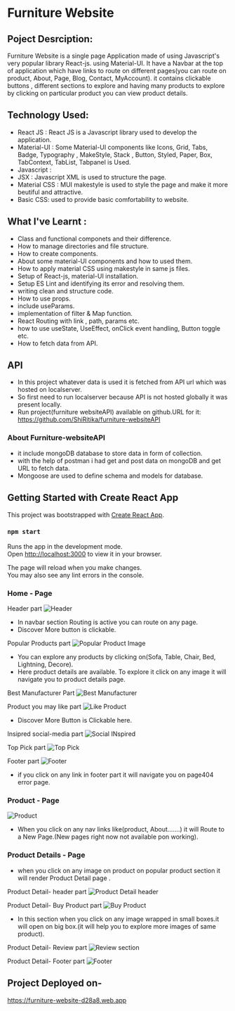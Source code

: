 # Furniture Website

## Poject Desrciption:

Furniture Website is a single page Application made of using Javascript's very popular library React-js. using Material-UI. It have a Navbar at the top of application which have links to route on different pages(you can route on product, About, Page, Blog, Contact, MyAccount). it contains clickable buttons , different sections to explore and having many products to explore by clicking on particular product you can view product details.

## Technology Used:
- React JS : React JS is a Javascript library used to develop the application.
- Material-UI : Some Material-UI components like Icons, Grid, Tabs, Badge, Typography , MakeStyle, Stack , Button, Styled, Paper, Box, TabContext, TabList, Tabpanel is Used.
- Javascript :
- JSX : Javascript XML is used to structure the page.
- Material CSS : MUI makestyle is used to style the page and make it more beutiful and attractive.
- Basic CSS: used to provide basic comfortability to website.

## What I've Learnt :
- Class and functional componets and their difference.
- How to manage directories and file structure.
- How to create components.
- About some material-UI components and how to used them.
- How to apply material CSS using makestyle in same js files.
- Setup of  React-js, material-UI installation.
- Setup ES Lint and identifying its error and resolving them.
- writing clean and structure code.
- How to use props.
- include useParams.
- implementation of filter & Map function.
- React Routing with link , path, params etc.
- how to use useState, UseEffect, onClick event handling, Button toggle etc.
- How to fetch data from API.

## API
- In this project whatever data is used it is fetched from API url which was hosted on localserver.
- So first need to run localserver because API is not hosted globally it was present locally.
- Run project(furniture websiteAPI) available on github.URL for it: https://github.com/ShiRitika/furniture-websiteAPI

### About Furniture-websiteAPI
- it include mongoDB database to store data in form of collection.
- with the help of postman i had get and post data on mongoDB and get URL to fetch data.
- Mongoose are used to define schema and models for database.


## Getting Started with Create React App

This project was bootstrapped with [Create React App](https://github.com/facebook/create-react-app).


### `npm start`

Runs the app in the development mode.\
Open [http://localhost:3000](http://localhost:3000) to view it in your browser.

The page will reload when you make changes.\
You may also see any lint errors in the console.

### Home - Page

Header part
![Header](ReadmeFileImage/Header.png)
- In navbar section Routing is active you can route on any page.
- Discover More button is clickable.

Popular Products part
![Popular Product Image](ReadmeFileImage/popularProduct.png)

- You can explore any products by clicking on(Sofa, Table, Chair, Bed, Lightning, Decore).
- Here product details are available. To explore it click on any image it will navigate you to product details page.

Best Manufacturer Part
![Best Manufacturer](ReadmeFileImage/bestManufacturer.png)

Product you may like part
![Like Product](ReadmeFileImage/LikeProduct.png)

- Discover More Button is Clickable here.

Insipred social-media part
![Social INspired](ReadmeFileImage/SocialInspired.png)

Top Pick part
![Top Pick](ReadmeFileImage/TopPIck.png)

Footer part
![Footer](ReadmeFileImage/footer.png)
- if you click on any link in footer part it will navigate you on page404 error page.

### Product - Page
![Product](ReadmeFileImage/navlinkPAge.png)
- When you click on any nav links like(product, About.......) it will Route to a New Page.(New pages right now not available pon working).

### Product Details - Page
- when you click on any image on product on popular product section it will render Product Detail page .

Product Detail- header part
![Product Detail header](ReadmeFileImage/procudtDetailsHeader.png)

Product Detail- Buy Product part
![Buy Product](ReadmeFileImage/Buy%20Product.png)
- In this section when you click on any image wrapped in small boxes.it will open on big box.(it will help you to explore more images of same product).

Product Detail- Review part
![Review section](ReadmeFileImage/Review.png)

Product Detail- Footer part
![Footer](ReadmeFileImage/procudtDetailsFooter.png)

## Project Deployed on-
https://furniture-website-d28a8.web.app